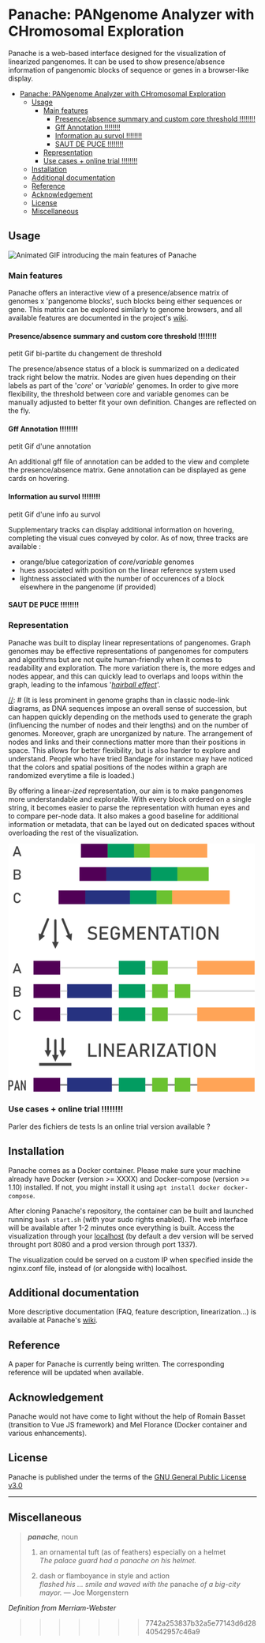 # Panache: PANgenome Analyzer with CHromosomal Exploration
Panache is a web-based interface designed for the visualization of linearized pangenomes. It can be used to show presence/absence information of pangenomic blocks of sequence or genes in a browser-like display.

- [Panache: PANgenome Analyzer with CHromosomal Exploration](#panache-pangenome-analyzer-with-chromosomal-exploration)
  - [Usage](#usage)
    - [Main features](#main-features)
      - [Presence/absence summary and custom core threshold !!!!!!!!](#presenceabsence-summary-and-custom-core-threshold-)
      - [Gff Annotation !!!!!!!!](#gff-annotation-)
      - [Information au survol !!!!!!!!](#information-au-survol-)
      - [SAUT DE PUCE !!!!!!!!](#saut-de-puce-)
    - [Representation](#representation)
    - [Use cases + online trial !!!!!!!!](#use-cases--online-trial-)
  - [Installation](#installation)
  - [Additional documentation](#additional-documentation)
  - [Reference](#reference)
  - [Acknowledgement](#acknowledgement)
  - [License](#license)
  - [Miscellaneous](#miscellaneous)

## Usage

![Animated GIF introducing the main features of Panache](imagesReadMe/panacheScreencast.gif?raw=true "Panache Screencast")

### Main features

Panache offers an interactive view of a presence/absence matrix of genomes x 'pangenome blocks', such blocks being either sequences or gene. This matrix can be explored similarly to genome browsers, and all available features are documented in the project's [wiki](linkToTheWiki).

#### Presence/absence summary and custom core threshold !!!!!!!!

petit Gif bi-partite du changement de threshold

The presence/absence status of a block is summarized on a dedicated track right below the matrix. Nodes are given hues depending on their labels as part of the '*core*' or '*variable*' genomes. In order to give more flexibility, the threshold between core and variable genomes can be manually adjusted to better fit your own definition. Changes are reflected on the fly.

#### Gff Annotation !!!!!!!!

petit Gif d'une annotation

An additional gff file of annotation can be added to the view and complete the presence/absence matrix. Gene annotation can be displayed as gene cards on hovering.

#### Information au survol !!!!!!!!

petit Gif d'une info au survol

Supplementary tracks can display additional information on hovering, completing the visual cues conveyed by color. As of now, three tracks are available :
- orange/blue categorization of *core*/*variable* genomes
- hues associated with position on the linear reference system used
- lightness associated with the number of occurences of a block elsewhere in the pangenome (if provided)

#### SAUT DE PUCE !!!!!!!!

### Representation
Panache was built to display linear representations of pangenomes. Graph genomes may be effective representations of pangenomes for computers and algorithms but are not quite human-friendly when it comes to readability and exploration. The more variation there is, the more edges and nodes appear, and this can quickly lead to overlaps and loops within the graph, leading to the infamous '*[hairball effect](https://eagereyes.org/techniques/graphs-hairball)*'.

[//]: # (It is less prominent in genome graphs than in classic node-link diagrams, as DNA sequences impose an overall sense of succession, but can happen quickly depending on the methods used to generate the graph (influencing the number of nodes and their lengths) and on the number of genomes. Moreover, graph are unorganized by nature. The arrangement of nodes and links and their connections matter more than their positions in space. This allows for better flexibility, but is also harder to explore and understand. People who have tried Bandage for instance may have noticed that the colors and spatial positions of the nodes within a graph are randomized everytime a file is loaded.)

By offering a linear-*ized* representation, our aim is to make pangenomes more understandable and explorable. With every block ordered on a single string, it becomes easier to parse the representation with human eyes and to compare per-node data. It also makes a good baseline for additional information or metadata, that can be layed out on dedicated spaces without overloading the rest of the visualization.

![Visual explanation of pangenome linearization](imagesReadMe/pangenomeLinearization.png?raw=true "Pangenome linearization")

### Use cases + online trial !!!!!!!!
Parler des fichiers de tests
Is an online trial version available ?

## Installation
Panache comes as a Docker container. Please make sure your machine already have Docker (version >= XXXX) and Docker-compose (version >= 1.10) installed. If not, you might install it using ```apt install docker docker-compose```.

After cloning Panache's repository, the container can be built and launched running ```bash start.sh``` (with your sudo rights enabled).
The web interface will be available after 1-2 minutes once everything is built.
Access the visualization through your [localhost](localhost:8080/) (by default a dev version will be served throught port 8080 and a prod version through port 1337).

The visualization could be served on a custom IP when specified inside the nginx.conf file, instead of (or alongside with) localhost.

## Additional documentation

More descriptive documentation (FAQ, feature description, linearization...) is available at Panache's [wiki](linkToTheWiki).

[//]: # (FAQ, errors that might happen at installation..., using ssh tunnel if used with VM... +Nguyet's project)

## Reference
A paper for Panache is currently being written. The corresponding reference will be updated when available.

## Acknowledgement

Panache would not have come to light without the help of Romain Basset (transition to Vue JS framework) and Mel Florance (Docker container and various enhancements).

## License
Panache is published under the terms of the [GNU General Public License v3.0](./LICENSE)

---

## Miscellaneous
> ***panache***, noun
> 1. an ornamental tuft (as of feathers) especially on a helmet  
> *The palace guard had a panache on his helmet.*
>
> 2. dash or flamboyance in style and action  
> *flashed his … smile and waved with the* panache *of a big-city mayor.* — Joe Morgenstern

*Definition from Merriam-Webster*
>>>>>>> 7742a253837b32a5e77143d6d2840542957c46a9
